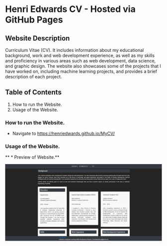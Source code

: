 # Henri Edwards CV - Hosted via GitHub Pages

## Website Description
Curriculum Vitae (CV). It includes information about my educational background, work and web development experience, as well as my skills and proficiency in various areas such as web development, data science, and graphic design. The website also showcases some of the projects that I have worked on, including machine learning projects, and provides a brief description of each project.

## Table of Contents

1. How to run the Website.
2. Usage of the Website.

### How to run the Website.

* Navigate to https://henriedwards.github.io/MyCV/

### Usage of the Website.

** * Preview of Website.**

![website preview](/images/CV-Landing.png)
